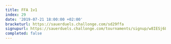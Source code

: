 ```yaml
---
title: FFA 1v1
index: 29
date: '2019-07-21 18:00:00 +02:00'
bracketurl: https://sauerduels.challonge.com/sd29ffa
signupurl: https://sauerduels.challonge.com/tournaments/signup/w8IESj6LL0
completed: false
---
```

